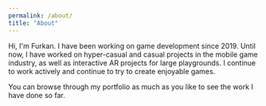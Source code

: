 ```yaml
---
permalink: /about/
title: "About"
---
```


<p>Hi, I'm Furkan. I have been working on game development since 2019. Until now, I have worked on hyper-casual and casual projects in the mobile game industry, as well as interactive AR projects for large playgrounds. I continue to work actively and continue to try to create enjoyable games.
</p>
<p>You can browse through my portfolio as much as you like to see the work I have done so far.</p>
